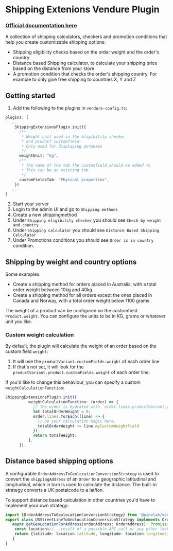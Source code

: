 # Shipping Extenions Vendure Plugin

### [Official documentation here](https://pinelab-plugins.com/plugin/vendure-plugin-shipping-extensions)

A collection of shipping calculators, checkers and promotion conditions that help you create customizable shipping options:

- Shipping eligibility checks based on the order weight and the order's country
- Distance based Shipping calculator, to calculate your shipping price based on the distance from your store
- A promotion condition that checks the order's shipping country. For example to only give free shipping to countries X, Y and Z

## Getting started

1. Add the following to the plugins in `vendure-config.ts`:

```ts
plugins: [
  ...
    ShippingExtensionsPlugin.init({
      /**
       * Weight unit used in the eligibility checker
       * and product customfield.
       * Only used for displaying purposes
       */
      weightUnit: "kg",
      /**
       * The name of the tab the customfield should be added to
       * This can be an existing tab
       */
      customFieldsTab: "Physical properties",
    })
  ...
]
```

2. Start your server
3. Login to the admin UI and go to `Shipping methods`
4. Create a new shippingmethod
5. Under `Shipping eligibility checker` you should see `Check by weight and country`
6. Under `Shipping calculator` you should see `Distance Based Shipping Calculator`
7. Under Promotions conditions you should see `Order is in country` condition.

## Shipping by weight and country options

Some examples:

- Create a shipping method for orders placed in Australia, with a total order weight between 10kg and 40kg
- Create a shipping method for all orders except the ones placed in Canada and Norway, with a total order weight below
  1100 grams

The weight of a product can be configured on the customfield `Product.weight`. You can configure the units to be in KG,
grams or whatever unit you like.

### Custom weight calculation

By default, the plugin will calculate the weight of an order based on the custom field `weight`:

1. It will use the `productVariant.customFields.weight` of each order line
2. If that's not set, it will look for the `productVariant.product.customFields.weight` of each order line.

If you'd like to change this behaviour, you can specify a custom `weightCalculationFunction`:

```ts
ShippingExtensionsPlugin.init({
          weightCalculationFunction: (order) => {
            // The order is hydrated with `order.lines.productVariant.product`
            let totalOrderWeight = 0;
            order.lines.forEach((line) => {
              // Do your calculation magic here.
              totalOrderWeight += line.myCustomWeightField
            });
            return totalWeight;
          },
      }),
```

## Distance based shipping options

A configurable `OrderAddressToGeolocationConversionStrategy` is used to convert the `shippingAddress` of an `Order` to a geographic latitudinal and longitudinal, which in turn is used to calculate the distance. The built-in strategy converts a UK postalcode to a lat/lon.

To support distance based calculation in other countries you'd have to implement your own strategy:

```ts
import {OrderAddressToGeolocationConversionStrategy} from '@pinelab/vendure-plugin-shipping-extensions'
export class USStreetLineToGeolocationConversionStrategy implements OrderAddressToGeolocationConversionStrategy{
   async getGeoLocationForAddress(orderAddress: OrderAddress): Promise<GeoLocation> {
    const location=//...result of a possible API call or any other lookup method
    return {latitude: location.latitude, longitude: location.longitude}
   }
}
```
